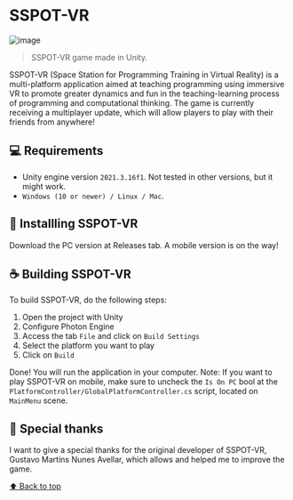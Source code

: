 # SSPOT-VR

![image](https://github.com/andre1003/SSPOT-VR/assets/44238339/d28369cd-9457-4a60-a25e-592e59523a07)
> SSPOT-VR game made in Unity.

SSPOT-VR (Space Station for Programming Training in Virtual Reality) is a multi-platform application aimed at teaching programming using immersive VR to promote greater dynamics and fun in the teaching-learning process of programming and computational thinking.
The game is currently receiving a multiplayer update, which will allow players to play with their friends from anywhere!

## 💻 Requirements
* Unity engine version `2021.3.16f1`. Not tested in other versions, but it might work.
* `Windows (10 or newer) / Linux / Mac`.

## 🚀 Installling SSPOT-VR
Download the PC version at Releases tab. A mobile version is on the way!

## ☕ Building SSPOT-VR
To build SSPOT-VR, do the following steps:

1. Open the project with Unity
2. Configure Photon Engine
3. Access the tab `File` and click on `Build Settings`
4. Select the platform you want to play
5. Click on `Build`

Done! You will run the application in your computer.
Note: If you want to play SSPOT-VR on mobile, make sure to uncheck the `Is On PC` bool at the `PlatformController/GlobalPlatformController.cs` script, located on `MainMenu` scene.

## 🎉 Special thanks
I want to give a special thanks for the original developer of SSPOT-VR, Gustavo Martins Nunes Avellar, which allows and helped me to improve the game.

[⬆ Back to top](#sspot-vr)<br>
